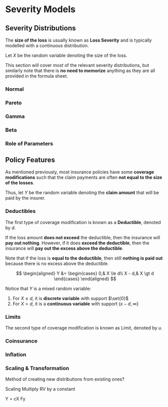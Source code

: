 # **Severity Models**

## **Severity Distributions**

The **size of the loss** is usually known as **Loss Severity** and is typically modelled with a continuous distribution. 

Let $X$ be the random variable denoting the size of the loss.

This section will cover *most* of the relevant severity distributions, but similarly note that there is **no need to memorize** anything as they are all provided in the formula sheet.

### Normal

### Pareto

### Gamma

### Beta

### **Role of Parameters**

## Policy Features

As mentioned previously, most insurance policies have some **coverage modifications** such that the claim payments are often **not equal to the size of the losses**.

Thus, let $Y$ be the random variable denoting the **claim amount** that will be paid by the insurer.

### **Deductibles**

The first type of coverage modification is known as a **Deductible**, denoted by $d$.

If the loss amount **does not exceed** the deductible, then the insurance will **pay out nothing**. However, if it does **exceed the deductible**, then the insurance will **pay out the excess above the deductible**.

Note that if the loss is **equal to the deductible**, then still **nothing is paid out** because there is no excess above the deductible.

$$
\begin{aligned}
    Y
    &=
    \begin{cases}
        0,& X \le d\\
        X - d,& X \gt d
    \end{cases}
\end{aligned}
$$

Notice that $Y$ is a mixed random variable:

1. For $X \le d$, it is **discrete variable** with support $\set{0}$
2. For $X \gt d$, it is a **continuous variable** with support $(x-d, \infty]$


### Limits

The second type of coverage modification is known as Limit, denoted by $u$.

### Coinsurance

### Inflation


### **Scaling & Transformation**

Method of creating new distributions from existing ones?

Scaling
Multiply RV by a constant

Y = cX
Fy